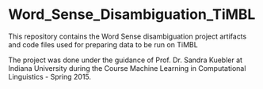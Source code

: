 # Word_Sense_Disambiguation_TiMBL
This repository contains the Word Sense disambiguation project artifacts and code files used for preparing data to be run on TiMBL

The project was done under the guidance of Prof. Dr. Sandra Kuebler at Indiana University during the Course Machine Learning in Computational Linguistics - Spring 2015.
